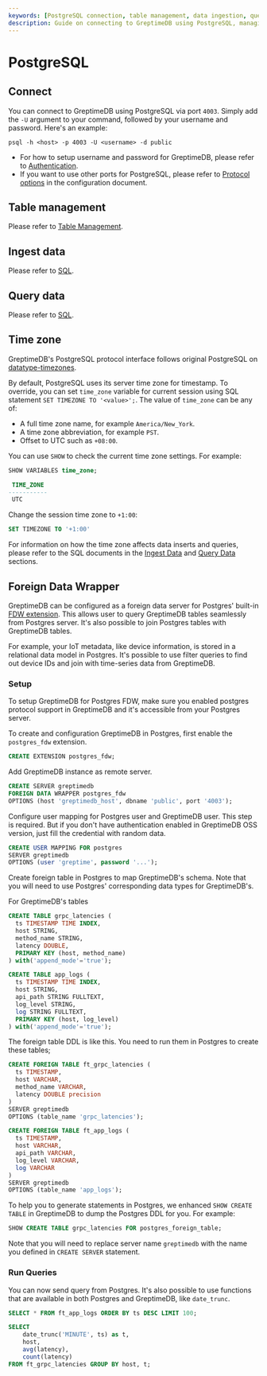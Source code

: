 ```yaml
---
keywords: [PostgreSQL connection, table management, data ingestion, querying data, time zones, foreign data wrapper]
description: Guide on connecting to GreptimeDB using PostgreSQL, managing tables, ingesting and querying data, and handling time zones.
---
```


# PostgreSQL

## Connect

You can connect to GreptimeDB using PostgreSQL via port `4003`.
Simply add the `-U` argument to your command, followed by your username and password. Here's an example:

```shell
psql -h <host> -p 4003 -U <username> -d public
```

- For how to setup username and password for GreptimeDB, please refer to [Authentication](/user-guide/deployments/authentication/overview.md).
- If you want to use other ports for PostgreSQL, please refer to [Protocol options](/user-guide/deployments/configuration.md#protocol-options) in the configuration document.


## Table management

Please refer to [Table Management](/user-guide/administration/manage-data/basic-table-operations.md).

## Ingest data

Please refer to [SQL](/user-guide/ingest-data/for-iot/sql.md).

## Query data

Please refer to [SQL](/user-guide/query-data/sql.md).

## Time zone

GreptimeDB's PostgreSQL protocol interface follows original PostgreSQL on [datatype-timezones](https://www.postgresql.org/docs/current/datatype-datetime.html#DATATYPE-TIMEZONES).

By default, PostgreSQL uses its server time zone for timestamp. To override, you can
set `time_zone` variable for current session using SQL statement `SET TIMEZONE TO '<value>';`.
The value of `time_zone` can be any of:

- A full time zone name, for example `America/New_York`.
- A time zone abbreviation, for example `PST`.
- Offset to UTC such as `+08:00`.

You can use `SHOW` to check the current time zone settings. For example:

```sql
SHOW VARIABLES time_zone;
```

```sql
 TIME_ZONE
-----------
 UTC
```

Change the session time zone to `+1:00`:

```SQL
SET TIMEZONE TO '+1:00'
```

For information on how the time zone affects data inserts and queries, please refer to the SQL documents in the [Ingest Data](/user-guide/ingest-data/for-iot/sql.md#time-zone) and [Query Data](/user-guide/query-data/sql.md#time-zone) sections.

## Foreign Data Wrapper

GreptimeDB can be configured as a foreign data server for Postgres' built-in
[FDW extension](https://www.postgresql.org/docs/current/postgres-fdw.html). This
allows user to query GreptimeDB tables seamlessly from Postgres server. It's
also possible to join Postgres tables with GreptimeDB tables.

For example, your IoT metadata, like device information, is stored in a
relational data model in Postgres. It's possible to use filter queries to find
out device IDs and join with time-series data from GreptimeDB.

### Setup

To setup GreptimeDB for Postgres FDW, make sure you enabled postgres protocol
support in GreptimeDB and it's accessible from your Postgres server.

To create and configuration GreptimeDB in Postgres, first enable the
`postgres_fdw` extension.

```sql
CREATE EXTENSION postgres_fdw;
```

Add GreptimeDB instance as remote server.

```sql
CREATE SERVER greptimedb
FOREIGN DATA WRAPPER postgres_fdw
OPTIONS (host 'greptimedb_host', dbname 'public', port '4003');
```

Configure user mapping for Postgres user and GreptimeDB user. This step is
required. But if you don't have authentication enabled in GreptimeDB OSS
version, just fill the credential with random data.

```sql
CREATE USER MAPPING FOR postgres
SERVER greptimedb
OPTIONS (user 'greptime', password '...');
```

Create foreign table in Postgres to map GreptimeDB's schema. Note that you will
need to use Postgres' corresponding data types for GreptimeDB's.

For GreptimeDB's tables

```sql
CREATE TABLE grpc_latencies (
  ts TIMESTAMP TIME INDEX,
  host STRING,
  method_name STRING,
  latency DOUBLE,
  PRIMARY KEY (host, method_name)
) with('append_mode'='true');

CREATE TABLE app_logs (
  ts TIMESTAMP TIME INDEX,
  host STRING,
  api_path STRING FULLTEXT,
  log_level STRING,
  log STRING FULLTEXT,
  PRIMARY KEY (host, log_level)
) with('append_mode'='true');
```

The foreign table DDL is like this. You need to run them in Postgres to create
these tables;

```sql
CREATE FOREIGN TABLE ft_grpc_latencies (
  ts TIMESTAMP,
  host VARCHAR,
  method_name VARCHAR,
  latency DOUBLE precision
)
SERVER greptimedb
OPTIONS (table_name 'grpc_latencies');

CREATE FOREIGN TABLE ft_app_logs (
  ts TIMESTAMP,
  host VARCHAR,
  api_path VARCHAR,
  log_level VARCHAR,
  log VARCHAR
)
SERVER greptimedb
OPTIONS (table_name 'app_logs');
```

To help you to generate statements in Postgres, we enhanced `SHOW CREATE TABLE`
in GreptimeDB to dump the Postgres DDL for you. For example:

```sql
SHOW CREATE TABLE grpc_latencies FOR postgres_foreign_table;
```

Note that you will need to replace server name `greptimedb` with the name you
defined in `CREATE SERVER` statement.

### Run Queries

You can now send query from Postgres. It's also possible to use functions that
are available in both Postgres and GreptimeDB, like `date_trunc`.

```sql
SELECT * FROM ft_app_logs ORDER BY ts DESC LIMIT 100;

SELECT
    date_trunc('MINUTE', ts) as t,
    host,
    avg(latency),
    count(latency)
FROM ft_grpc_latencies GROUP BY host, t;
```
